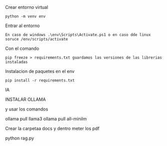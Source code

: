 Crear entorno virtual

    python -m venv env


Entrar al entorno

    En caso de windows .\env\Scripts\Activate.ps1 o en caso dde linux soruce /env/scripts/activate


Con el comando 

    pip freeze > requirements.txt guardamos las versiones de las librerias instaladas

Instalacion de paquetes en el env

    pip install -r requirements.txt


IA

INSTALAR OLLAMA

y usar los comandos 

ollama pull llama3
ollama pull all-minilm

Crear la carpetaa docs y dentro meter los pdf

python rag.py